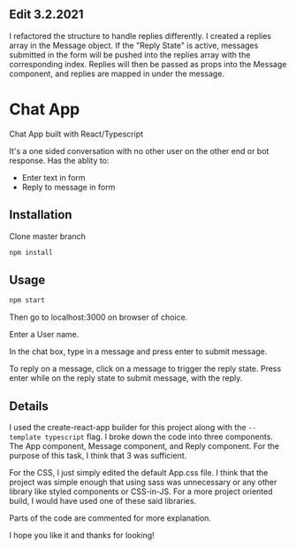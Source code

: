 ## Edit 3.2.2021
I refactored the structure to handle replies differently. I created a replies array in the Message object. If the "Reply State" is active, 
messages submitted in the form will be pushed into the replies array with the corresponding index. Replies will then be passed as props into
the Message component, and replies are mapped in under the message.

# Chat App

Chat App built with React/Typescript

It's a one sided conversation with no other user on the other end or bot response.
Has the ablity to:
- Enter text in form
- Reply to message in form

## Installation

Clone master branch

```bash
npm install
```

## Usage
```bash
npm start
```

Then go to localhost:3000 on browser of choice.

Enter a User name.

In the chat box, type in a message and press enter to submit message.

To reply on a message, click on a message to trigger the reply state.
Press enter while on the reply state to submit message, with the reply.

## Details
I used the create-react-app builder for this project along with the `--template typescript` flag.
I broke down the code into three components. The App component, Message component, and Reply component. 
For the purpose of this task, I think that 3 was sufficient. 

For the CSS, I just simply edited the default App.css file. I think that the project was simple enough that using sass was unnecessary or
any other library like styled components or CSS-in-JS. For a more project oriented build, I would have used one of these said libraries.

Parts of the code are commented for more explanation.

I hope you like it and thanks for looking!

